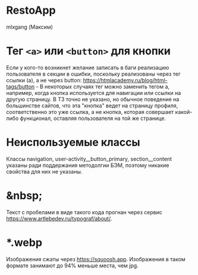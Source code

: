 # RestoApp

mlxgang (Максим)

# Тег ```<a>``` или ```<button>``` для кнопки
Если у кого-то возникнет желание записать в баги реализацию пользователя в секции в ошибки, поскольку реализованы через
тег ссылки (a), а не через button:
https://htmlacademy.ru/blog/html-tags/button - В некоторых случаях тег можно заменить тегом a, например, когда кнопка
используется для навигации или ссылки на другую страницу.
В ТЗ точно не указано, но обычное поведение на большинстве сайтов, что эта "кнопка" ведет на страницу профиля,
соответственно это уже ссылка, а не кнопка, которая совершает какой-либо функционал, оставляя пользователя на той же
странице.

# Неиспользуемые классы
Классы navigation, user-activity__button_primary, section__content указаны ради поддержания методолгии БЭМ, поэтому
никакие свойства для них не указаны.

# \&nbsp;

Текст с пробелами в виде такого кода прогнан через сервис https://www.artlebedev.ru/typograf/about/.

# *.webp

Изображения сжаты через https://squoosh.app. Изображения в таком формате занимают до 94% меньше места, чем jpg. 